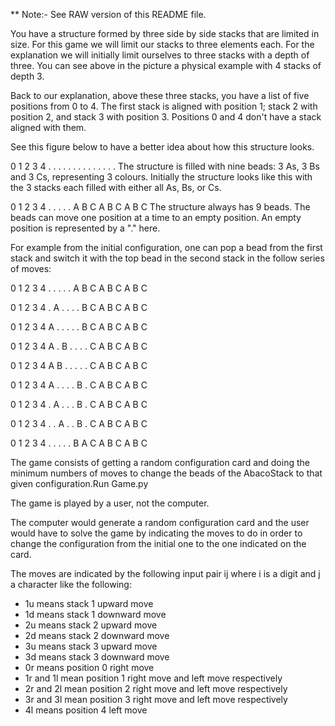 ** Note:- See RAW version of this README file.

You have a structure formed by three side by side stacks that are limited in size. For this game we will limit our stacks to three elements each. For the explanation we will initially limit ourselves to three stacks with a depth of three. You can see above in the picture a physical example with 4 stacks of depth 3.

Back to our explanation, above these three stacks, you have a list of five positions from 0 to 4. The first stack is aligned with position 1; stack 2 with position 2, and stack 3 with position 3. Positions 0 and 4 don't have a stack aligned with them.

See this figure below to have a better idea about how this structure looks.

0 1 2 3 4
. . . . .
  . . . 
  . . . 
  . . .
The structure is filled with nine beads: 3 As, 3 Bs and 3 Cs, representing 3 colours. Initially the structure looks like this with the 3 stacks each filled with either all As, Bs, or Cs.

0 1 2 3 4
. . . . .
  A B C 
  A B C 
  A B C
The structure always has 9 beads. The beads can move one position at a time to an empty position. An empty position is represented by a "." here.

For example from the initial configuration, one can pop a bead from the first stack and switch it with the top bead in the second stack in the follow series of moves:

0 1 2 3 4
. . . . .
  A B C 
  A B C 
  A B C

0 1 2 3 4
. A . . .
  . B C 
  A B C 
  A B C

0 1 2 3 4
A . . . .
  . B C 
  A B C 
  A B C

0 1 2 3 4
A . B . .
  . . C 
  A B C 
  A B C

0 1 2 3 4
A B . . .
  . . C 
  A B C 
  A B C
 

0 1 2 3 4
A . . . .
  B . C 
  A B C 
  A B C


0 1 2 3 4
. A . . .
  B . C 
  A B C 
  A B C

0 1 2 3 4
. . A . .
  B . C 
  A B C 
  A B C

0 1 2 3 4
. . . . .
  B A C 
  A B C 
  A B C
  
The game consists of getting a random configuration card and doing the minimum numbers of moves to change the beads of the AbacoStack to that given configuration.Run Game.py

The game is played by a user, not the computer. 

The computer would generate a random configuration card and the user would have to solve the game by indicating the moves to do in order to change the configuration from the initial one to the one indicated on the card.

The moves are indicated by the following input pair ij where i is a digit and j a character like the following:

* 1u means stack 1 upward move
* 1d means stack 1 downward move
* 2u means stack 2 upward move
* 2d means stack 2 downward move
* 3u means stack 3 upward move
* 3d means stack 3 downward move
* 0r means position 0 right move
* 1r and 1l mean position 1 right move and left move respectively
* 2r and 2l mean position 2 right move and left move respectively
* 3r and 3l mean position 3 right move and left move respectively
* 4l means position 4 left move
